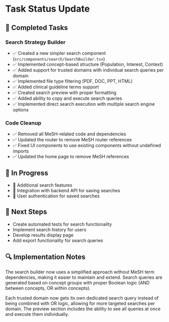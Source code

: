 # Task Status Update

## 🚀 Completed Tasks

### Search Strategy Builder
- ✅ Created a new simpler search component (`src/components/search/SearchBuilder.tsx`)
- ✅ Implemented concept-based structure (Population, Interest, Context)
- ✅ Added support for trusted domains with individual search queries per domain
- ✅ Implemented file type filtering (PDF, DOC, PPT, HTML)
- ✅ Added clinical guideline terms support
- ✅ Created search preview with proper formatting
- ✅ Added ability to copy and execute search queries
- ✅ Implemented direct search execution with multiple search engine options

### Code Cleanup
- ✅ Removed all MeSH-related code and dependencies
- ✅ Updated the router to remove MeSH router references
- ✅ Fixed UI components to use existing components without undefined imports
- ✅ Updated the home page to remove MeSH references

## 🔄 In Progress
- 🔄 Additional search features
- 🔄 Integration with backend API for saving searches
- 🔄 User authentication for saved searches

## 📝 Next Steps
- Create automated tests for search functionality
- Implement search history for users
- Develop results display page
- Add export functionality for search queries

## 🔍 Implementation Notes
The search builder now uses a simplified approach without MeSH term dependencies, making it easier to maintain and extend. Search queries are generated based on concept groups with proper Boolean logic (AND between concepts, OR within concepts).

Each trusted domain now gets its own dedicated search query instead of being combined with OR logic, allowing for more targeted searches per domain. The preview section includes the ability to see all queries at once and execute them individually. 